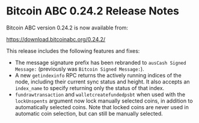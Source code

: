 # Bitcoin ABC 0.24.2 Release Notes

Bitcoin ABC version 0.24.2 is now available from:

  <https://download.bitcoinabc.org/0.24.2/>

This release includes the following features and fixes:
 - The message signature prefix has been rebranded to `ausCash Signed Message:`
   (previously was `Bitcoin Signed Message:`).
 - A new `getindexinfo` RPC returns the actively running indices of the node,
   including their current sync status and height. It also accepts an `index_name`
   to specify returning only the status of that index.
 - `fundrawtransaction` and `walletcreatefundedpsbt` when used with the `lockUnspents`
   argument now lock manually selected coins, in addition to automatically selected
   coins. Note that locked coins are never used in automatic coin selection, but
   can still be manually selected.
